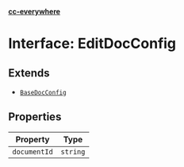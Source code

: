 [**cc-everywhere**](../../../../../../index.md)

<HorizontalLine />

# Interface: EditDocConfig

## Extends

- [`BaseDocConfig`](../../../design-config-types/interfaces/base-doc-config.md)

## Properties

| Property | Type |
| ------ | ------ |
| `documentId` | `string` |
